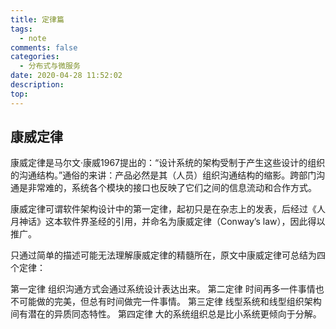 ```yaml
---
title: 定律篇
tags:
  - note
comments: false
categories:
  - 分布式与微服务
date: 2020-04-28 11:52:02
description:
top:
---
```


## 康威定律 

康威定律是马尔文·康威1967提出的：“设计系统的架构受制于产生这些设计的组织的沟通结构。”通俗的来讲：产品必然是其（人员）组织沟通结构的缩影。跨部门沟通是非常难的，系统各个模块的接口也反映了它们之间的信息流动和合作方式。

康威定律可谓软件架构设计中的第一定律，起初只是在杂志上的发表，后经过《人月神话》这本软件界圣经的引用，并命名为康威定律（Conway’s law），因此得以推广。
<!-- more -->
只通过简单的描述可能无法理解康威定律的精髓所在，原文中康威定律可总结为四个定律：

第一定律 组织沟通方式会通过系统设计表达出来。
第二定律 时间再多一件事情也不可能做的完美，但总有时间做完一件事情。
第三定律 线型系统和线型组织架构间有潜在的异质同态特性。
第四定律 大的系统组织总是比小系统更倾向于分解。
<!-- more -->